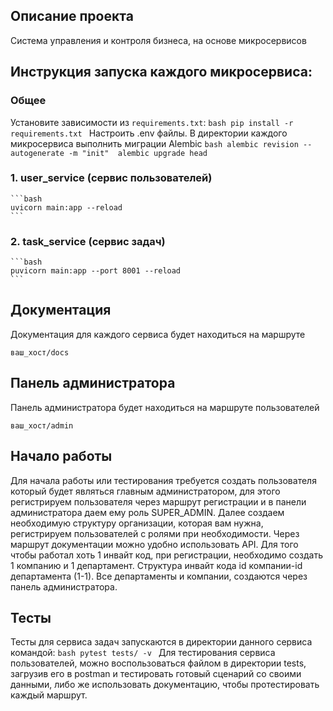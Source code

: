 ## Описание проекта
Cистема управления и контроля бизнеса, на основе микросервисов

## Инструкция запуска каждого микросервиса:
### Общее
Установите зависимости из `requirements.txt`:
    ```bash
    pip install -r requirements.txt
    ```
Настроить .env файлы.
В директории каждого микросервиса выполнить миграции Alembic
    ```bash
    alembic revision --autogenerate -m "init" 
    alembic upgrade head
    ```
### 1. user_service (сервис пользователей)

    ```bash
    uvicorn main:app --reload 
    ```
### 2. task_service (сервис задач)
    ```bash
    puvicorn main:app --port 8001 --reload 
    ```


## Документация
Документация для каждого сервиса будет находиться на маршруте
```http
ваш_хост/docs
```
## Панель администратора
Панель администратора будет находиться на маршруте пользователей
```http
ваш_хост/admin
```
## Начало работы
Для начала работы или тестирования требуется создать пользователя который будет являться главным администратором, для этого регистрируем пользователя через маршрут регистрации и в панели администратора даем ему роль SUPER_ADMIN.
Далее создаем необходимую структуру организации, которая вам нужна, регистрируем пользователей с ролями при необходимости. Через маршрут документации можно удобно использовать API. Для того чтобы работал хоть 1 инвайт код, при регистрации, необходимо создать 1 компанию и 1 департамент.
Структура инвайт кода id компании-id департамента (1-1). Все департаменты и компании, создаются через панель администратора.

## Тесты
Тесты для сервиса задач запускаются в директории данного сервиса командой:
    ```bash
    pytest tests/ -v
    ```
Для тестирования сервиса пользователей, можно воспользоваться файлом в директории tests, загрузив его в postman и тестировать готовый сценарий со своими данными, либо же использовать документацию, чтобы протестировать каждый маршрут.
